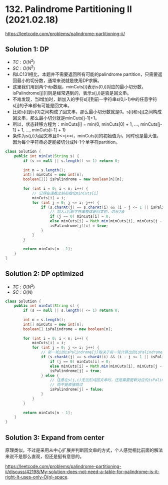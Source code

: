 # 132. Palindrome Partitioning II (2021.02.18)

https://leetcode.com/problems/palindrome-partitioning-ii/

## Solution 1: DP

- $TC:O(N^2)$
- $SC:O(N^2)$
- 和LC131相比，本题并不需要返回所有可能的palindrome partition，只需要返回最小的切分数，通常来说就是使用DP求解。
- 这里我们用到两个dp数组，minCuts[i]表示s(0,i)对应的最小切分数，isPalindrome[j][i]则是经常遇到的，表示s(j,i)是否是回文串。
- 不难发现，当i增加时，新加入的字符s[i]到前一字符串s(0,i-1)中的任意字符s[j]的子串都有可能是回文串。
- 比如s[i]到s[0]之间构成了回文串，那么最小切分数就是0。s[i]和s[j]之间构成回文串，那么最小切分就是minCuts[j-1]+1。
- 所以，状态转移方程为：minCuts[i] = min(0, minCuts[0] + 1, ..., minCuts[j-1] + 1, ..., minCuts[i-1] + 1)
- 条件为s(j,i)为回文串且0<=j<=i，minCuts[i]的初始值为i，同时也是最大值，因为每个字符串必定能被切分成N-1个单字符partition。

```java
class Solution {
    public int minCut(String s) {
        if (s == null || s.length() <= 1) return 0;
        
        int n = s.length();
        int[] minCuts = new int[n];
        boolean[][] isPalindrome = new boolean[n][n];
        
        for (int i = 0; i < n; i++) {
            // 记得在递推之前初始化minCuts[i]
            minCuts[i] = i;
            for (int j = 0; j <= i; j++) {
                if (s.charAt(j) == s.charAt(i) && (i - j <= 1 || isPalindrome[j + 1][i - 1])) {
                    // 加入i后新字符串整体是回文的，切分为0
                    if (j == 0) minCuts[i] = 0;
                    else minCuts[i] = Math.min(minCuts[i], minCuts[j - 1] + 1);
                    isPalindrome[j][i] = true;
                }
            }
        }
        
        return minCuts[n - 1];
    }
}
```

## Solution 2: DP optimized

- $TC:O(N^2)$
- $SC:O(N)$

```java
class Solution {
    public int minCut(String s) {
        if (s == null || s.length() <= 1) return 0;
        
        int n = s.length();
        int[] minCuts = new int[n];
        boolean[] isPalindrome = new boolean[n];
        
        for (int i = 0; i < n; i++) {
            minCuts[i] = i;
            for (int j = 0; j <= i; j++) {
                // 新一轮i的isPalindrome[j]取决于前一轮计算出的isPalindrome[j+1]
                if (s.charAt(j) == s.charAt(i) && (i - j <= 1 || isPalindrome[j + 1])) {
                    if (j == 0) minCuts[i] = 0;
                    else minCuts[i] = Math.min(minCuts[i], minCuts[j - 1] + 1);
                    isPalindrome[j] = true;
                } else {
                    // 注意在s(j,i)无法形成回文串时，还是需要更新对应的isPalindrome[j]
                    // 而不是直接跳过
                    isPalindrome[j] = false;
                }
            }
        }
        
        return minCuts[n - 1];
    }
}
```

## Solution 3: Expand from center

原理类似，不过是采用从中心扩展并判断回文串的方式，个人感觉相比前面的解法来说不是那么直观，但还是挺有意思的。

https://leetcode.com/problems/palindrome-partitioning-ii/discuss/42198/My-solution-does-not-need-a-table-for-palindrome-is-it-right-It-uses-only-O(n)-space.